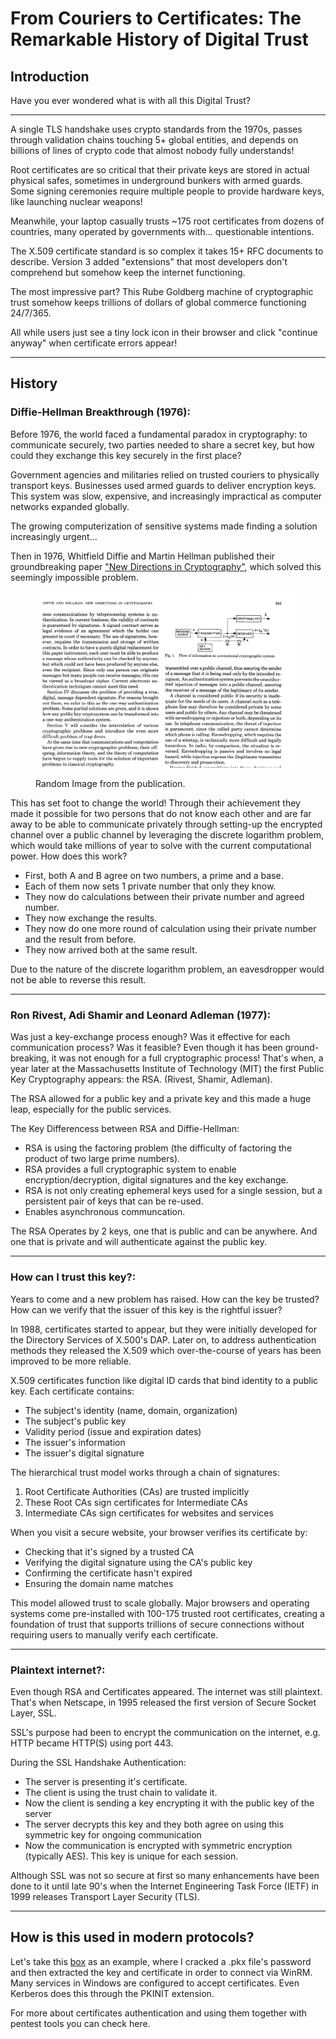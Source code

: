 # From Couriers to Certificates: The Remarkable History of Digital Trust

## Introduction

Have you ever wondered what is with all this Digital Trust?&#x20;

***

A single TLS handshake uses crypto standards from the 1970s, passes through validation chains touching 5+ global entities, and depends on billions of lines of crypto code that almost nobody fully understands!



Root certificates are so critical that their private keys are stored in actual physical safes, sometimes in underground bunkers with armed guards. Some signing ceremonies require multiple people to provide hardware keys, like launching nuclear weapons!



Meanwhile, your laptop casually trusts \~175 root certificates from dozens of countries, many operated by governments with... questionable intentions.

The X.509 certificate standard is so complex it takes 15+ RFC documents to describe. Version 3 added "extensions" that most developers don't comprehend but somehow keep the internet functioning.



The most impressive part? This Rube Goldberg machine of cryptographic trust somehow keeps trillions of dollars of global commerce functioning 24/7/365.

All while users just see a tiny lock icon in their browser and click "continue anyway" when certificate errors appear!

***

## History

### Diffie-Hellman Breakthrough (1976):

Before 1976, the world faced a fundamental paradox in cryptography: to communicate securely, two parties needed to share a secret key, but how could they exchange this key securely in the first place?

Government agencies and militaries relied on trusted couriers to physically transport keys. Businesses used armed guards to deliver encryption keys. This system was slow, expensive, and increasingly impractical as computer networks expanded globally.

The growing computerization of sensitive systems made finding a solution increasingly urgent...

Then in 1976, Whitfield Diffie and Martin Hellman published their groundbreaking paper ["New Directions in Cryptography"](https://ee.stanford.edu/~hellman/publications/24.pdf), which solved this seemingly impossible problem.

<figure><img src="../../.gitbook/assets/image (68).png" alt=""><figcaption><p>Random Image from the publication.</p></figcaption></figure>

This has set foot to change the world! Through their achievement they made it possible for two persons that do not know each other and are far away to be able to communicate privately through setting-up the encrypted channel over a public channel by leveraging the discrete logarithm problem, which would take millions of year to solve with the current computational power. How does this work?

* First, both A and B agree on two numbers, a prime and a base.
* Each of them now sets 1 private number that only they know.
* They now do calculations between their private number and agreed number.
* They now exchange the results.
* They now do one more round of calculation using their private number and the result from before.
* They now arrived both at the same result.

Due to the nature of the discrete logarithm problem, an eavesdropper would not be able to reverse this result.

***

### Ron Rivest, Adi Shamir and Leonard Adleman (1977):

Was just a key-exchange process enough? Was it effective for each communication process? Was it feasible? Even though it has been ground-breaking, it was not enough for a full cryptographic process! That's when, a year later at the Massachusetts Institute of Technology (MIT) the first Public Key Cryptography appears: the RSA. (Rivest, Shamir, Adleman).

The RSA allowed for a public key and a private key and this made a huge leap, especially for the public services.

The Key Differencess between RSA and Diffie-Hellman:

* RSA is using the factoring problem (the difficulty of factoring the product of two large prime numbers).
* RSA provides a full cryptographic system to enable encryption/decryption, digital signatures and the key exchange.
* RSA is not only creating ephemeral keys used for a single session, but a persistent pair of keys that can be re-used.
* Enables asynchronous communcation.

The RSA Operates by 2 keys, one that is public and can be anywhere. And one that is private and will authenticate against the public key.

***

### How can I trust this key?:

Years to come and a new problem has raised. How can the key be trusted? How can we verify that the issuer of this key is the rightful issuer?

In 1988, certificates started to appear, but they were initially developed for the Directory Services of X.500's DAP. Later on, to address authentication methods they released the X.509 which over-the-course of years has been improved to be more reliable.

X.509 certificates function like digital ID cards that bind identity to a public key. Each certificate contains:

* The subject's identity (name, domain, organization)
* The subject's public key
* Validity period (issue and expiration dates)
* The issuer's information
* The issuer's digital signature



The hierarchical trust model works through a chain of signatures:

1. Root Certificate Authorities (CAs) are trusted implicitly
2. These Root CAs sign certificates for Intermediate CAs
3. Intermediate CAs sign certificates for websites and services



When you visit a secure website, your browser verifies its certificate by:

* Checking that it's signed by a trusted CA
* Verifying the digital signature using the CA's public key
* Confirming the certificate hasn't expired
* Ensuring the domain name matches



This model allowed trust to scale globally. Major browsers and operating systems come pre-installed with 100-175 trusted root certificates, creating a foundation of trust that supports trillions of secure connections without requiring users to manually verify each certificate.

***

### Plaintext internet?:

Even though RSA and Certificates appeared. The internet was still plaintext. That's when Netscape, in 1995 released the first version of Secure Socket Layer, SSL.&#x20;

SSL's purpose had been to encrypt the communication on the internet, e.g. HTTP became HTTP(S) using port 443.&#x20;

During the SSL Handshake Authentication:

* The server is presenting it's certificate.
* The client is using the trust chain to validate it.
* Now the client is sending a key encrypting it with the public key of the server
* The server decrypts this key and they both agree on using this symmetric key for ongoing communication
* Now the communication is encrypted with symmetric encryption (typically AES). This key is unique for each session.

Although SSL was not so secure at first so many enhancements have been done to it until late 90's when the Internet Engineering Task Force (IETF) in 1999 releases Transport Layer Security (TLS).

***

## How is this used in modern protocols?

Let's take this [box](../../write-ups/timelapse-write-up-htb.md#footholding) as an example, where I cracked a .pkx file's password and then extracted the key and certificate in order to connect via WinRM. Many services in Windows are configured to accept certificates. Even Kerberos does this through the PKINIT extension.

For more about certificates authentication and using them together with pentest tools you can check here.
